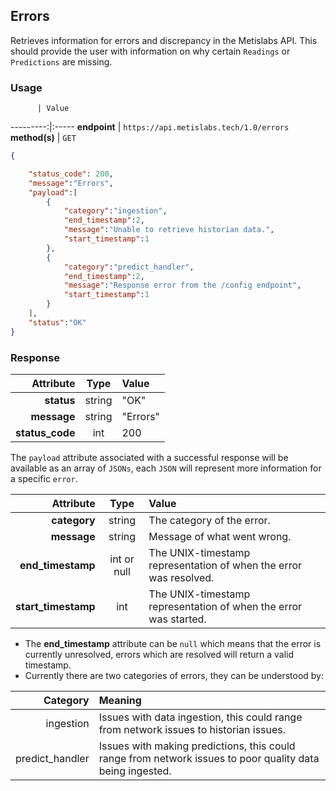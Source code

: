 ## Errors
Retrieves information for errors and discrepancy in the Metislabs API. This should provide the user with information on why certain `Readings` or `Predictions` are missing.

### Usage

          | Value
---------:|:-----
__endpoint__ | `https://api.metislabs.tech/1.0/errors`
__method(s)__ | `GET`


```json
{

    "status_code": 200,
    "message":"Errors",
    "payload":[
        {
            "category":"ingestion",
            "end_timestamp":2,
            "message":"Unable to retrieve historian data.",
            "start_timestamp":1
        },
        {
            "category":"predict_handler",
            "end_timestamp":2,
            "message":"Response error from the /config endpoint",
            "start_timestamp":1
        }
    ],
    "status":"OK"
}
```

### Response

 Attribute | Type | Value
---------:|:----:|:-----
__status__ | string | "OK"
__message__ | string | "Errors"
__status_code__ | int | 200

The `payload` attribute associated with a successful response will be available as an array of `JSONs`, each `JSON` will
represent more information for a specific `error`.

 Attribute | Type | Value
---------:|:----:|:-----
__category__ | string | The category of the error.
__message__ | string | Message of what went wrong.
__end_timestamp__ | int or null | The UNIX-timestamp representation of when the error was resolved.
__start_timestamp__ | int | The UNIX-timestamp representation of when the error was started.

* The __end_timestamp__ attribute can be `null` which means that the error is currently unresolved, errors which are resolved will return a valid timestamp.
* Currently there are two categories of errors, they can be understood by:

 Category | Meaning 
---------:|:--------
ingestion | Issues with data ingestion, this could range from network issues to historian issues.
predict_handler | Issues with making predictions, this could range from network issues to poor quality data being ingested.
